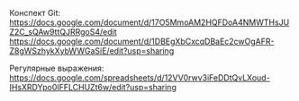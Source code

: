 Конспект Git: https://docs.google.com/document/d/17O5MmoAM2HQFDoA4NMWTHsJUZ2C_sQAw9ttQJRRgoS4/edit
https://docs.google.com/document/d/1DBEgXbCxcqDBaEc2cwOgAFR-Z8gWSzhykXybWWGaSiE/edit?usp=sharing

Регулярные выражения: https://docs.google.com/spreadsheets/d/12VV0rwv3iFeDDtQvLXoud-IHsXRDYpo0IFFLCHUZt6w/edit?usp=sharing
